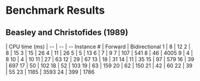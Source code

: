 # Benchmark Results

## Beasley and Christofides (1989)

  | CPU time (ms) |
-- | -- | --
Instance # | Forward | Bidirectional
1 | 8 | 12
2 | 8 | 15
3 | 15 | 26
4 | 11 | 26
5 | 5 | 13
6 | 7 | 9
7 | 107 | 541
8 | 46 | 4005
9 | 4 | 8
10 | 4 | 10
11 | 27 | 63
12 | 29 | 67
13 | 18 | 31
14 | 11 | 35
15 | 97 | 579
16 | 39 | 697
17 | 50 | 102
18 | 52 | 103
19 | 63 | 159
20 | 62 | 150
21 | 42 | 60
22 | 39 | 55
23 | 1185 | 3593
24 | 399 | 1786
